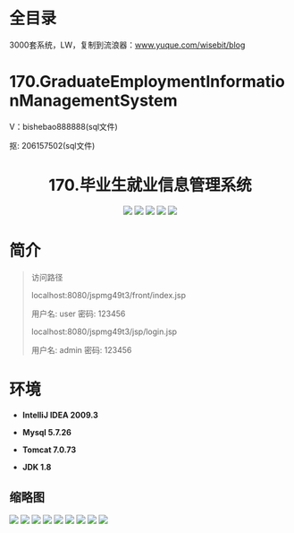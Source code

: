 # 全目录

3000套系统，LW，复制到流浪器：www.yuque.com/wisebit/blog

# 170.GraduateEmploymentInformationManagementSystem

<p>V：bishebao888888(sql文件)</p>
<p>抠: 206157502(sql文件)</p>

<p><h1 align="center">170.毕业生就业信息管理系统</h1></p>


<p align="center">
	<img src="https://img.shields.io/badge/jdk-1.8-orange.svg"/>
    <img src="https://img.shields.io/badge/spring-5.x-lightgrey.svg"/>
    <img src="https://img.shields.io/badge/springMVC-5.x-lightgrey.svg"/>
    <img src="https://img.shields.io/badge/mybatis-5.x-yellow.svg"/>
    <img src="https://img.shields.io/badge/jsp-3.x-blue.svg"/>
</p>

# 简介
>
> 

>访问路径
>
> localhost:8080/jspmg49t3/front/index.jsp
> 
> 用户名: user 密码: 123456
>
> localhost:8080/jspmg49t3/jsp/login.jsp
>
> 用户名: admin 密码: 123456



# 环境

- <b>IntelliJ IDEA 2009.3</b>

- <b>Mysql 5.7.26</b>

- <b>Tomcat 7.0.73</b>

- <b>JDK 1.8</b>




## 缩略图

![](https://bitwise.oss-cn-heyuan.aliyuncs.com/2024/9/10/f27e42e9-eee1-400f-8ee4-fe9c866792f3.png)
![](https://bitwise.oss-cn-heyuan.aliyuncs.com/2024/9/10/b3856513-da02-4abe-8cb0-d5f471d6f9f7.png)
![](https://bitwise.oss-cn-heyuan.aliyuncs.com/2024/9/10/f68b9a98-d95a-4fc6-ae80-73a541a8bf80.png)
![](https://bitwise.oss-cn-heyuan.aliyuncs.com/2024/9/10/a61109be-7f6f-4ae4-a811-092602586834.png)
![](https://bitwise.oss-cn-heyuan.aliyuncs.com/2024/9/10/da92ab2c-e400-4fe0-a40a-2bfd26486481.png)
![](https://bitwise.oss-cn-heyuan.aliyuncs.com/2024/9/10/4075d29f-32d0-4d96-9a1b-2a425f7c0cc1.png)
![](https://bitwise.oss-cn-heyuan.aliyuncs.com/2024/9/10/6920b305-eb63-46c4-a7cb-0259fbb9970d.png)
![](https://bitwise.oss-cn-heyuan.aliyuncs.com/2024/9/10/77c724bb-3b43-4521-8ca7-165ea39950e7.png)
![](https://bitwise.oss-cn-heyuan.aliyuncs.com/2024/9/10/df0e2d0a-ec92-4091-9656-647228902406.png)




